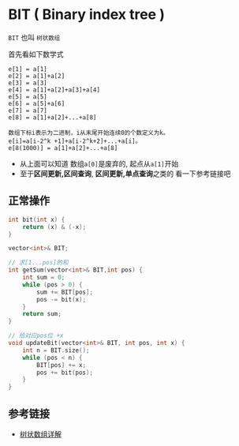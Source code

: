 # BIT ( Binary index tree )
`BIT` 也叫 `树状数组`

首先看如下数学式
```
e[1] = a[1] 
e[2] = a[1]+a[2]
e[3] = a[3]
e[4] = a[1]+a[2]+a[3]+a[4]
e[5] = a[5]
e[6] = a[5]+a[6]
e[7] = a[7]
e[8] = a[1]+a[2]+...+a[8] 

数组下标i表示为二进制，i从末尾开始连续0的个数定义为k。
e[i]=a[i-2^k +1]+a[i-2^k+2]+...+a[i]。
e[8(1000)] = a[1]+a[2]+...+a[8]
```
- 从上面可以知道 数组`a[0]`是废弃的, 起点从`a[1]`开始
- 至于**区间更新,区间查询**, **区间更新,单点查询**之类的 看一下参考链接吧


## 正常操作
```c++
int bit(int x) {
    return (x) & (-x);
}

vector<int>& BIT;

// 求[1...pos]的和
int getSum(vector<int>& BIT,int pos) {
    int sum = 0;
    while (pos > 0) {
        sum += BIT[pos];
        pos -= bit(x);
    }
    return sum;
}

// 给对应pos位 +x
void updateBit(vector<int>& BIT, int pos, int x) {
    int n = BIT.size();
    while (pos < n) {
        BIT[pos] += x;
        pos += bit(pos);
    }
}
```

## 参考链接
- [树状数组详解](https://www.cnblogs.com/xenny/p/9739600.html)